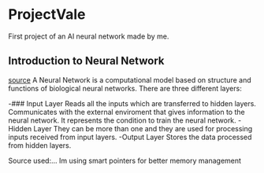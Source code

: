 # ProjectVale
First project of an AI neural network made by me.

## Introduction to Neural Network
[source](https://becominghuman.ai/artificial-neuron-networks-basics-introduction-to-neural-networks-3082f1dcca8c) 
A Neural Network is a computational model based on structure and functions of biological neural networks. 
There are three different layers:

-### Input Layer
 Reads all the inputs which are transferred to hidden layers.
 Communicates with the external enviroment that gives information to the neural network. 
 It represents the condition to train the neural network.
-Hidden Layer
 They can be more than one and they are used for processing inputs received from input layers.
-Output Layer
 Stores the data processed from hidden layers.


Source used:...
Im using smart pointers for better memory management